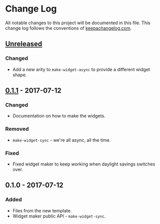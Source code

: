 # Change Log
All notable changes to this project will be documented in this file. This change log follows the conventions of [keepachangelog.com](http://keepachangelog.com/).

## [Unreleased]
### Changed
- Add a new arity to `make-widget-async` to provide a different widget shape.

## [0.1.1] - 2017-07-12
### Changed
- Documentation on how to make the widgets.

### Removed
- `make-widget-sync` - we're all async, all the time.

### Fixed
- Fixed widget maker to keep working when daylight savings switches over.

## 0.1.0 - 2017-07-12
### Added
- Files from the new template.
- Widget maker public API - `make-widget-sync`.

[Unreleased]: https://github.com/your-name/authz-test/compare/0.1.1...HEAD
[0.1.1]: https://github.com/your-name/authz-test/compare/0.1.0...0.1.1
